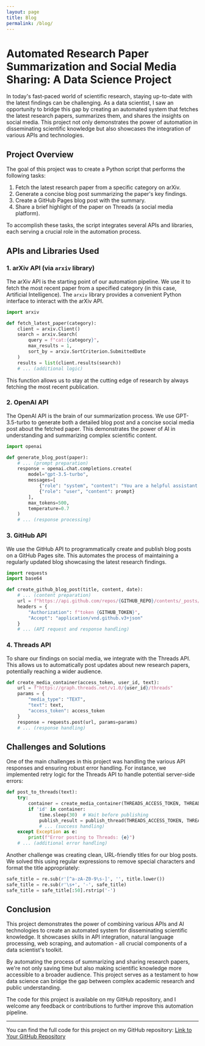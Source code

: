 ```yaml
---
layout: page
title: Blog
permalink: /blog/
---
```


# Automated Research Paper Summarization and Social Media Sharing: A Data Science Project

In today's fast-paced world of scientific research, staying up-to-date with the latest findings can be challenging. As a data scientist, I saw an opportunity to bridge this gap by creating an automated system that fetches the latest research papers, summarizes them, and shares the insights on social media. This project not only demonstrates the power of automation in disseminating scientific knowledge but also showcases the integration of various APIs and technologies.

## Project Overview

The goal of this project was to create a Python script that performs the following tasks:

1. Fetch the latest research paper from a specific category on arXiv.
2. Generate a concise blog post summarizing the paper's key findings.
3. Create a GitHub Pages blog post with the summary.
4. Share a brief highlight of the paper on Threads (a social media platform).

To accomplish these tasks, the script integrates several APIs and libraries, each serving a crucial role in the automation process.

## APIs and Libraries Used

### 1. arXiv API (via `arxiv` library)

The arXiv API is the starting point of our automation pipeline. We use it to fetch the most recent paper from a specified category (in this case, Artificial Intelligence). The `arxiv` library provides a convenient Python interface to interact with the arXiv API.

```python
import arxiv

def fetch_latest_paper(category):
    client = arxiv.Client()
    search = arxiv.Search(
        query = f"cat:{category}",
        max_results = 1,
        sort_by = arxiv.SortCriterion.SubmittedDate
    )
    results = list(client.results(search))
    # ... (additional logic)
```

This function allows us to stay at the cutting edge of research by always fetching the most recent publication.

### 2. OpenAI API

The OpenAI API is the brain of our summarization process. We use GPT-3.5-turbo to generate both a detailed blog post and a concise social media post about the fetched paper. This demonstrates the power of AI in understanding and summarizing complex scientific content.

```python
import openai

def generate_blog_post(paper):
    # ... (prompt preparation)
    response = openai.chat.completions.create(
        model="gpt-3.5-turbo",
        messages=[
            {"role": "system", "content": "You are a helpful assistant that writes engaging blog posts about scientific papers."},
            {"role": "user", "content": prompt}
        ],
        max_tokens=500,
        temperature=0.7
    )
    # ... (response processing)
```

### 3. GitHub API

We use the GitHub API to programmatically create and publish blog posts on a GitHub Pages site. This automates the process of maintaining a regularly updated blog showcasing the latest research findings.

```python
import requests
import base64

def create_github_blog_post(title, content, date):
    # ... (content preparation)
    url = f"https://api.github.com/repos/{GITHUB_REPO}/contents/_posts/{file_name}"
    headers = {
        "Authorization": f"token {GITHUB_TOKEN}",
        "Accept": "application/vnd.github.v3+json"
    }
    # ... (API request and response handling)
```

### 4. Threads API

To share our findings on social media, we integrate with the Threads API. This allows us to automatically post updates about new research papers, potentially reaching a wider audience.

```python
def create_media_container(access_token, user_id, text):
    url = f"https://graph.threads.net/v1.0/{user_id}/threads"
    params = {
        "media_type": "TEXT",
        "text": text,
        "access_token": access_token
    }
    response = requests.post(url, params=params)
    # ... (response handling)
```

## Challenges and Solutions

One of the main challenges in this project was handling the various API responses and ensuring robust error handling. For instance, we implemented retry logic for the Threads API to handle potential server-side errors:

```python
def post_to_threads(text):
    try:
        container = create_media_container(THREADS_ACCESS_TOKEN, THREADS_USER_ID, text)
        if 'id' in container:
            time.sleep(30)  # Wait before publishing
            publish_result = publish_thread(THREADS_ACCESS_TOKEN, THREADS_USER_ID, container['id'])
            # ... (success handling)
    except Exception as e:
        print(f"Error posting to Threads: {e}")
    # ... (additional error handling)
```

Another challenge was creating clean, URL-friendly titles for our blog posts. We solved this using regular expressions to remove special characters and format the title appropriately:

```python
safe_title = re.sub(r'[^a-zA-Z0-9\s-]', '', title.lower())
safe_title = re.sub(r'\s+', '-', safe_title)
safe_title = safe_title[:50].rstrip('-')
```

## Conclusion

This project demonstrates the power of combining various APIs and AI technologies to create an automated system for disseminating scientific knowledge. It showcases skills in API integration, natural language processing, web scraping, and automation - all crucial components of a data scientist's toolkit.

By automating the process of summarizing and sharing research papers, we're not only saving time but also making scientific knowledge more accessible to a broader audience. This project serves as a testament to how data science can bridge the gap between complex academic research and public understanding.

The code for this project is available on my GitHub repository, and I welcome any feedback or contributions to further improve this automation pipeline.

---

You can find the full code for this project on my GitHub repository: [Link to Your GitHub Repository](#)
